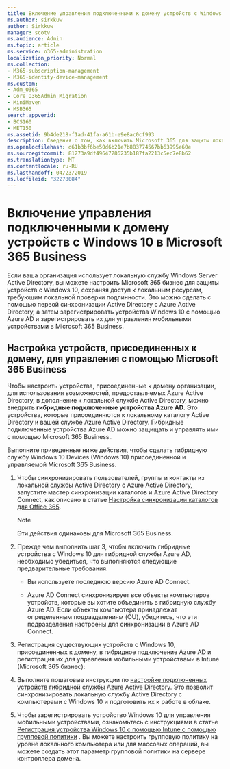 ```yaml
---
title: Включение управления подключенными к домену устройств с Windows 10 в Microsoft 365 Business
ms.author: sirkkuw
author: Sirkkuw
manager: scotv
ms.audience: Admin
ms.topic: article
ms.service: o365-administration
localization_priority: Normal
ms.collection:
- M365-subscription-management
- M365-identity-device-management
ms.custom:
- Adm_O365
- Core_O365Admin_Migration
- MiniMaven
- MSB365
search.appverid:
- BCS160
- MET150
ms.assetid: 9b4de218-f1ad-41fa-a61b-e9e8ac0cf993
description: Сведения о том, как включить Microsoft 365 для защиты локальных подключенных устройств AD к Windows 10.
ms.openlocfilehash: d61b3bf6be50d6b21e7b883774567bb63995e60e
ms.sourcegitcommit: 81273a9df49647286235b187fa2213c5ec7e8b62
ms.translationtype: MT
ms.contentlocale: ru-RU
ms.lasthandoff: 04/23/2019
ms.locfileid: "32278084"
---
```

# <a name="enable-domain-joined-windows-10-devices-to-be-managed-by-microsoft-365-business"></a>Включение управления подключенными к домену устройств с Windows 10 в Microsoft 365 Business

Если ваша организация использует локальную службу Windows Server Active Directory, вы можете настроить Microsoft 365 бизнес для защиты устройств с Windows 10, сохраняя доступ к локальным ресурсам, требующим локальной проверки подлинности. Это можно сделать с помощью первой синхронизации Active Directory с Azure Active Directory, а затем зарегистрировать устройства Windows 10 с помощью Azure AD и зарегистрировать их для управления мобильными устройствами в Microsoft 365 Business.
  
## <a name="set-up-domain-joined-devices-to-be-managed-by-microsoft-365-business"></a>Настройка устройств, присоединенных к домену, для управления с помощью Microsoft 365 Business

Чтобы настроить устройства, присоединенные к домену организации, для использования возможностей, предоставляемых Azure Active Directory, в дополнение к локальной службе Active Directory, можно внедрить **гибридные подключенные устройства Azure AD**. Это устройства, которые присоединяются к локальному каталогу Active Directory и вашей службе Azure Active Directory. Гибридные подключенные устройства Azure AD можно защищать и управлять ими с помощью Microsoft 365 Business.. 
  
Выполните приведенные ниже действия, чтобы сделать гибридную службу Windows 10 Devices (Windows 10) присоединенной и управляемой Microsoft 365 Business.
  
1. Чтобы синхронизировать пользователей, группы и контакты из локальной службы Active Directory с Azure Active Directory, запустите мастер синхронизации каталогов и Azure Active Directory Connect, как описано в статье [Настройка синхронизации каталогов для Office 365](https://support.office.com/article/1b3b5318-6977-42ed-b5c7-96fa74b08846).
    
    > [!NOTE]
    > Эти действия одинаковы для Microsoft 365 Business. 
  
2. Прежде чем выполнить шаг 3, чтобы включить гибридные устройства с Windows 10 для гибридной службы Azure AD, необходимо убедиться, что выполняются следующие предварительные требования:
    
   - Вы используете последнюю версию Azure AD Connect.
    
   - Azure AD Connect синхронизирует все объекты компьютеров устройств, которые вы хотите объединить в гибридную службу Azure AD. Если объекты компьютера принадлежат определенным подразделениям (OU), убедитесь, что эти подразделения настроены для синхронизации в Azure AD Connect.
    
3. Регистрация существующих устройств с Windows 10, присоединенных к домену, в гибридное подключение Azure AD и регистрация их для управления мобильными устройствами в Intune (Microsoft 365 бизнес):
    
4. Выполните пошаговые инструкции по [настройке подключенных устройств гибридной службы Azure Active Directory](https://go.microsoft.com/fwlink/p/?linkid=872870). Это позволит синхронизировать локальную службу Active Directory с компьютерами с Windows 10 и подготовить их к работе в облаке.
    
5. Чтобы зарегистрировать устройство Windows 10 для управления мобильными устройствами, ознакомьтесь с инструкциями в статье [Регистрация устройства Windows 10 с помощью Intune с помощью групповой политики](https://go.microsoft.com/fwlink/p/?linkid=872871) . Вы можете настроить групповую политику на уровне локального компьютера или для массовых операций, вы можете создать этот параметр групповой политики на сервере контроллера домена. 
    

